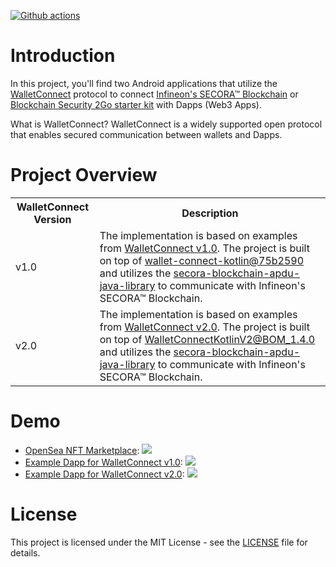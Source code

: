 [![Github actions](https://github.com/infineon/secora-blockchain-walletconnect/actions/workflows/main.yml/badge.svg)](https://github.com/infineon/secora-blockchain-walletconnect/actions)

# Introduction

In this project, you'll find two Android applications that utilize the [WalletConnect](https://walletconnect.com/) protocol to connect [Infineon's SECORA™ Blockchain](https://www.infineon.com/cms/en/product/security-smart-card-solutions/secora-security-solutions/secora-blockchain-security-solutions/) or [Blockchain Security 2Go starter kit](https://www.infineon.com/cms/en/product/evaluation-boards/blockchainstartkit/) with Dapps (Web3 Apps).

What is WalletConnect? WalletConnect is a widely supported open protocol that enables secured communication between wallets and Dapps.

# Project Overview

<table>
  <tr>
    <th>WalletConnect Version</th>
    <th>Description</th>
  </tr>
  <tr>
    <td>v1.0</td>
    <td>The implementation is based on examples from <a href="https://docs.walletconnect.com/1.0/quick-start/wallets/kotlin">WalletConnect v1.0</a>. The project is built on top of <a href="https://github.com/trustwallet/wallet-connect-kotlin/tree/75b2590a7002a0c7ef1c0ee9633aac58eed0c643">wallet-connect-kotlin@75b2590</a> and utilizes the <a href="https://github.com/infineon/secora-blockchain-apdu-java-library">secora-blockchain-apdu-java-library</a> to communicate with Infineon's SECORA™ Blockchain.</td>
  </tr>
  <tr>
    <td>v2.0</td>
    <td>The implementation is based on examples from <a href="https://docs.walletconnect.com/2.0/kotlin/guides/examples-and-resources">WalletConnect v2.0</a>. The project is built on top of <a href="https://github.com/WalletConnect/WalletConnectKotlinV2/tree/BOM_1.4.0/web3/wallet">WalletConnectKotlinV2@BOM_1.4.0</a> and utilizes the <a href="https://github.com/infineon/secora-blockchain-apdu-java-library">secora-blockchain-apdu-java-library</a> to communicate with Infineon's SECORA™ Blockchain.</td>
  </tr>
</table>

# Demo

- [OpenSea NFT Marketplace](https://opensea.io):
  ![](https://github.com/infineon/secora-blockchain-walletconnect/blob/master/media/wc1.0_opensea.gif)
- [Example Dapp for WalletConnect v1.0](https://example.walletconnect.org):
  ![](https://github.com/infineon/secora-blockchain-walletconnect/blob/master/media/wc1.0_example.gif)
- [Example Dapp for WalletConnect v2.0](https://react-app.walletconnect.com):
  ![](https://github.com/infineon/secora-blockchain-walletconnect/blob/master/media/wc2.0_example.gif)

# License
This project is licensed under the MIT License - see the [LICENSE](LICENSE) file for details.
